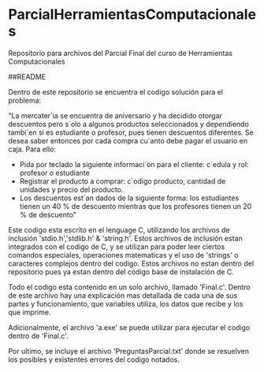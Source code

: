 # ParcialHerramientasComputacionales
Repositorio para archivos del Parcial Final del curso de Herramientas Computacionales

##README

Dentro de este repositorio se encuentra el codigo solución para el problema:

"La mercater´ıa se encuentra de aniversario y ha decidido otorgar descuentos pero s´olo a algunos
productos seleccionados y dependiendo tambi´en si es estudiante o profesor, pues tienen descuentos diferentes. Se desea saber entonces por cada compra cu´anto debe pagar el usuario en
caja. Para ello:
* Pida por teclado la siguiente informaci´on para el cliente: c´edula y rol: profesor o estudiante
* Registrar el producto a comprar: c´odigo producto, cantidad de unidades y precio del
producto.
* Los descuentos est´an dados de la siguiente forma: los estudiantes tienen un 40 % de descuento mientras que los profesores tienen un 20 % de descuento"

Este codigo esta escrito en el lenguage C, utilizando los archivos de inclusión 'stdio.h','stdlib.h' & 'string.h'. Estos archivos de inclusión estan integrados con el codigo de C, y se utilizan para poder leer ciertos comandos especiales, operaciones matematicas y el uso de 'strings' o caracteres complejos dentro del codigo. Estos archivos no estan dentro del repositorio pues ya estan dentro del codigo base de instalación de C.

Todo el codigo esta contenido en un solo archivo, llamado 'Final.c'. Dentro de este archivo hay una explicación mas detallada de cada una de sus partes y funcionamiento, que variables utiliza, los datos que recibe y los que imprime.

Adicionalmente, el archivo 'a.exe' se puede utilizar para ejecutar el codigo dentro de 'Final.c'.

Por ultimo, se incluye el archivo 'PreguntasParcial.txt' donde se resuelven los posibles y existentes errores del codigo notados.

